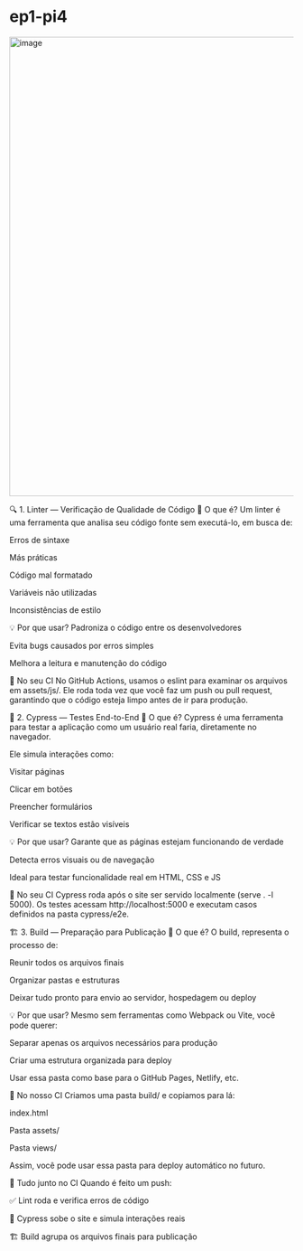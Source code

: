 # ep1-pi4

<img width="1123" height="813" alt="image" src="https://github.com/user-attachments/assets/58173016-00e4-4e8e-8b77-4fda6ac2a777" />

🔍 1. Linter — Verificação de Qualidade de Código
📌 O que é?
Um linter é uma ferramenta que analisa seu código fonte sem executá-lo, em busca de:

Erros de sintaxe

Más práticas

Código mal formatado

Variáveis não utilizadas

Inconsistências de estilo

💡 Por que usar?
Padroniza o código entre os desenvolvedores

Evita bugs causados por erros simples

Melhora a leitura e manutenção do código

🚀 No seu CI
No GitHub Actions, usamos o eslint para examinar os arquivos em assets/js/. Ele roda toda vez que você faz um push ou pull request, garantindo que o código esteja limpo antes de ir para produção.


🧪 2. Cypress — Testes End-to-End
📌 O que é?
Cypress é uma ferramenta para testar a aplicação como um usuário real faria, diretamente no navegador.

Ele simula interações como:

Visitar páginas

Clicar em botões

Preencher formulários

Verificar se textos estão visíveis

💡 Por que usar?
Garante que as páginas estejam funcionando de verdade

Detecta erros visuais ou de navegação

Ideal para testar funcionalidade real em HTML, CSS e JS

🚀 No seu CI
Cypress roda após o site ser servido localmente (serve . -l 5000). Os testes acessam http://localhost:5000 e executam casos definidos na pasta cypress/e2e.


🏗️ 3. Build — Preparação para Publicação
📌 O que é?
O build, representa o processo de:

Reunir todos os arquivos finais

Organizar pastas e estruturas

Deixar tudo pronto para envio ao servidor, hospedagem ou deploy

💡 Por que usar?
Mesmo sem ferramentas como Webpack ou Vite, você pode querer:

Separar apenas os arquivos necessários para produção

Criar uma estrutura organizada para deploy

Usar essa pasta como base para o GitHub Pages, Netlify, etc.

🚀 No nosso CI
Criamos uma pasta build/ e copiamos para lá:

index.html

Pasta assets/

Pasta views/

Assim, você pode usar essa pasta para deploy automático no futuro.

🔁 Tudo junto no CI
Quando é feito um push:

✅ Lint roda e verifica erros de código

🧪 Cypress sobe o site e simula interações reais

🏗️ Build agrupa os arquivos finais para publicação
